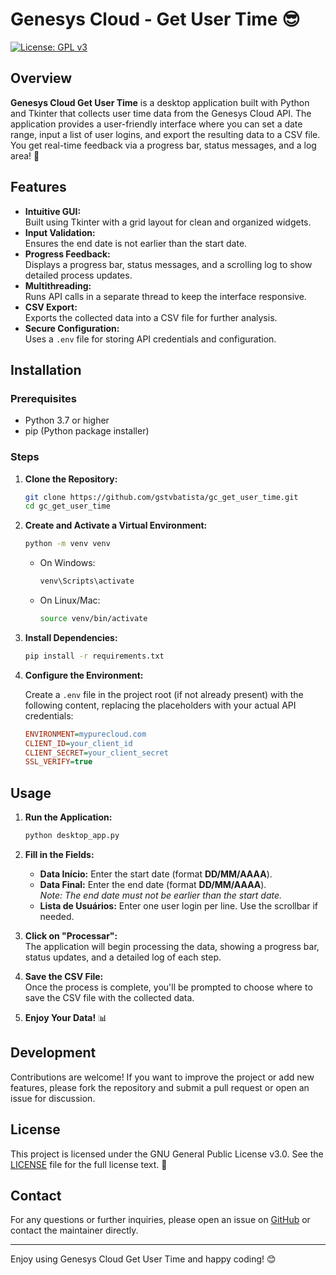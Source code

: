 # Genesys Cloud - Get User Time 😎

[![License: GPL v3](https://img.shields.io/badge/License-GPLv3-blue.svg)](https://www.gnu.org/licenses/gpl-3.0)

## Overview

**Genesys Cloud Get User Time** is a desktop application built with Python and Tkinter that collects user time data from the Genesys Cloud API. The application provides a user-friendly interface where you can set a date range, input a list of user logins, and export the resulting data to a CSV file. You get real-time feedback via a progress bar, status messages, and a log area! 🚀

## Features

- **Intuitive GUI:**  
  Built using Tkinter with a grid layout for clean and organized widgets.
- **Input Validation:**  
  Ensures the end date is not earlier than the start date.
- **Progress Feedback:**  
  Displays a progress bar, status messages, and a scrolling log to show detailed process updates.
- **Multithreading:**  
  Runs API calls in a separate thread to keep the interface responsive.
- **CSV Export:**  
  Exports the collected data into a CSV file for further analysis.
- **Secure Configuration:**  
  Uses a `.env` file for storing API credentials and configuration.

## Installation

### Prerequisites

- Python 3.7 or higher  
- pip (Python package installer)

### Steps

1. **Clone the Repository:**

    ```bash
    git clone https://github.com/gstvbatista/gc_get_user_time.git
    cd gc_get_user_time
    ```

2. **Create and Activate a Virtual Environment:**

    ```bash
    python -m venv venv
    ```
   - On Windows:
     ```bash
     venv\Scripts\activate
     ```
   - On Linux/Mac:
     ```bash
     source venv/bin/activate
     ```

3. **Install Dependencies:**

    ```bash
    pip install -r requirements.txt
    ```

4. **Configure the Environment:**

    Create a `.env` file in the project root (if not already present) with the following content, replacing the placeholders with your actual API credentials:

    ```ini
    ENVIRONMENT=mypurecloud.com
    CLIENT_ID=your_client_id
    CLIENT_SECRET=your_client_secret
    SSL_VERIFY=true
    ```

## Usage

1. **Run the Application:**

    ```bash
    python desktop_app.py
    ```

2. **Fill in the Fields:**
   - **Data Início:** Enter the start date (format **DD/MM/AAAA**).
   - **Data Final:** Enter the end date (format **DD/MM/AAAA**).  
     _Note: The end date must not be earlier than the start date._
   - **Lista de Usuários:** Enter one user login per line. Use the scrollbar if needed.

3. **Click on "Processar":**  
   The application will begin processing the data, showing a progress bar, status updates, and a detailed log of each step.

4. **Save the CSV File:**  
   Once the process is complete, you'll be prompted to choose where to save the CSV file with the collected data.

5. **Enjoy Your Data!** 📊

## Development

Contributions are welcome! If you want to improve the project or add new features, please fork the repository and submit a pull request or open an issue for discussion.

## License

This project is licensed under the GNU General Public License v3.0. See the [LICENSE](LICENSE) file for the full license text. 📄

## Contact

For any questions or further inquiries, please open an issue on [GitHub](https://github.com/gstvbatista/gc_get_user_time) or contact the maintainer directly.

---

Enjoy using Genesys Cloud Get User Time and happy coding! 😊
